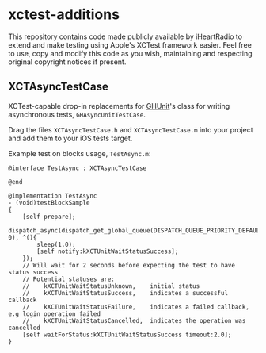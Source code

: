xctest-additions
=============
This repository contains code made publicly available by iHeartRadio to extend and make testing using Apple's XCTest framework easier.
Feel free to use, copy and modify this code as you wish, maintaining and respecting original copyright notices if present.

XCTAsyncTestCase
---------------
XCTest-capable drop-in replacements for [GHUnit](https://github.com/gabriel/gh-unit/)'s class for writing asynchronous tests, `GHAsyncUnitTestCase`.

Drag the files `XCTAsyncTestCase.h` and `XCTAsyncTestCase.m` into your project and add them to your iOS tests target.


Example test on blocks usage, `TestAsync.m`:
```
@interface TestAsync : XCTAsyncTestCase

@end

@implementation TestAsync
- (void)testBlockSample
{
    [self prepare];
    dispatch_async(dispatch_get_global_queue(DISPATCH_QUEUE_PRIORITY_DEFAULT, 0), ^(){
        sleep(1.0);
        [self notify:kXCTUnitWaitStatusSuccess];
    });
    // Will wait for 2 seconds before expecting the test to have status success
    // Potential statuses are:
    //    kXCTUnitWaitStatusUnknown,    initial status
    //    kXCTUnitWaitStatusSuccess,    indicates a successful callback
    //    kXCTUnitWaitStatusFailure,    indicates a failed callback, e.g login operation failed
    //    kXCTUnitWaitStatusCancelled,  indicates the operation was cancelled
    [self waitForStatus:kXCTUnitWaitStatusSuccess timeout:2.0];
}
```
